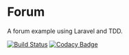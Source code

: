 # Forum
A forum example using Laravel and TDD.

[![Build Status](https://travis-ci.com/mintunitish/forum.svg?branch=dev)](https://travis-ci.com/mintunitish/forum)
[![Codacy Badge](https://api.codacy.com/project/badge/Grade/03ecdec83ea047a78c43369a82ea4343)](https://www.codacy.com/project/mintu.nitish/forum/dashboard?utm_source=github.com&amp;utm_medium=referral&amp;utm_content=mintunitish/forum&amp;utm_campaign=Badge_Grade_Dashboard)
